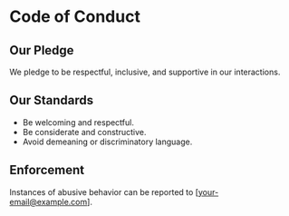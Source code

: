 # Code of Conduct

## Our Pledge
We pledge to be respectful, inclusive, and supportive in our interactions.

## Our Standards
- Be welcoming and respectful.
- Be considerate and constructive.
- Avoid demeaning or discriminatory language.

## Enforcement
Instances of abusive behavior can be reported to [your-email@example.com].
